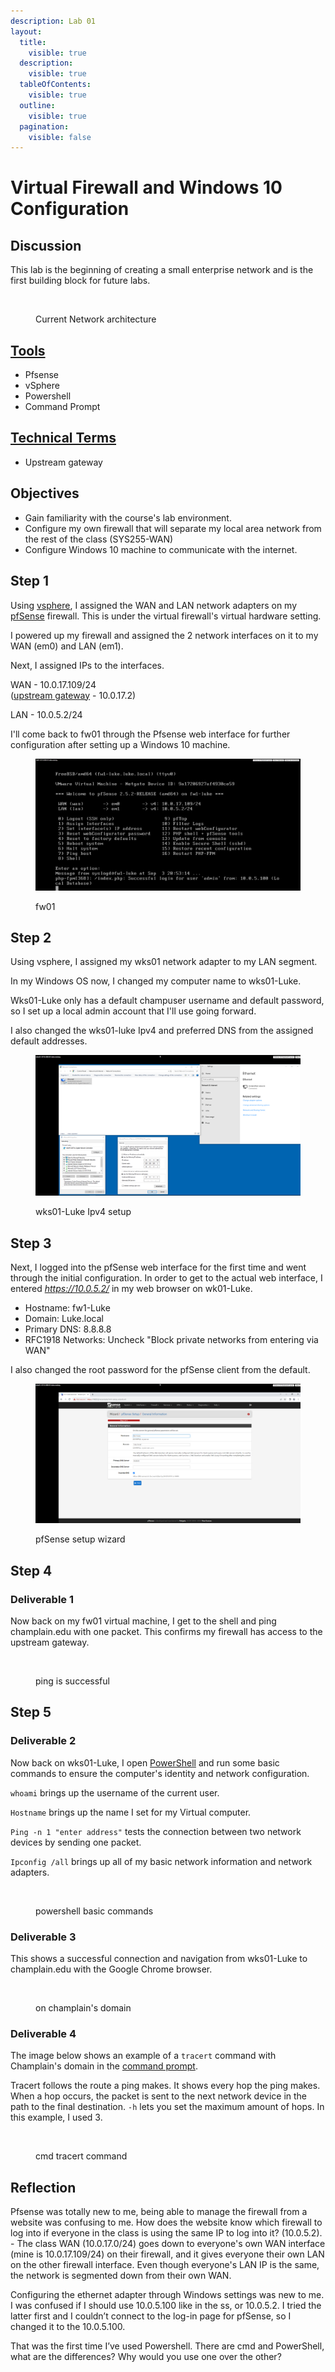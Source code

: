 ```yaml
---
description: Lab 01
layout:
  title:
    visible: true
  description:
    visible: true
  tableOfContents:
    visible: true
  outline:
    visible: true
  pagination:
    visible: false
---
```


# Virtual Firewall and Windows 10 Configuration

## Discussion

This lab is the beginning of creating a small enterprise network and is the first building block for future labs.

<figure><img src="https://lh3.googleusercontent.com/zySwo7CDBqvF41G3ee3ZC5oWYIXvwQwdGVQ_ARLnEzfRPqhiR6XmunwhDO_3bMxRrlf7mWe_elEVFjiYpFhFmQc9l4HeaQBMDx3g8rzetbjZkW__czpys0zJz8HnH7PnkyLPnJ-S4pkyGExKmN-i3Q" alt=""><figcaption><p>Current Network architecture </p></figcaption></figure>

## [Tools](../tools.md)

* Pfsense
* vSphere&#x20;
* Powershell&#x20;
* Command Prompt

## [Technical Terms](../technical-terms.md)&#x20;

* Upstream gateway&#x20;

## Objectives

* Gain familiarity with the course's lab environment.&#x20;
* Configure my own firewall that will separate my local area network from the rest of the class (SYS255-WAN)&#x20;
* Configure Windows 10 machine to communicate with the internet.

## Step 1&#x20;

Using [vsphere](../tools.md#vsphere), I assigned the WAN and LAN network adapters on my [pfSense](../tools.md#pfsense) firewall. This is under the virtual firewall's virtual hardware setting.

I powered up my firewall and assigned the 2 network interfaces on it to my WAN (em0) and LAN (em1).&#x20;

Next, I assigned IPs to the interfaces.&#x20;

WAN - 10.0.17.109/24\
([upstream gateway](../technical-terms.md#upstream-gateway) - 10.0.17.2)

LAN - 10.0.5.2/24 &#x20;

I'll come back to fw01 through the Pfsense web interface for further configuration after setting up a Windows 10 machine.

<figure><img src="../../.gitbook/assets/image (2) (1) (1) (1) (1) (1) (1) (1).png" alt=""><figcaption><p>fw01</p></figcaption></figure>

## Step 2&#x20;

Using vsphere, I assigned my wks01 network adapter to my LAN segment.&#x20;

In my Windows OS now, I changed my computer name to wks01-Luke.&#x20;

Wks01-Luke only has a default champuser username and default password, so I set up a local admin account that I'll use going forward.  &#x20;

I also changed the wks01-luke Ipv4 and preferred DNS from the assigned default addresses.

<figure><img src="../../.gitbook/assets/image (1) (1) (1) (1) (1) (1) (1) (1) (1) (1).png" alt=""><figcaption><p>wks01-Luke Ipv4 setup</p></figcaption></figure>

## Step 3 &#x20;

Next, I logged into the pfSense web interface for the first time and went through the initial configuration. In order to get to the actual web interface, I entered _https://10.0.5.2/_ in my web browser on wk01-Luke.

* Hostname: fw1-Luke
* Domain: Luke.local
* Primary DNS: 8.8.8.8
* RFC1918 Networks:  Uncheck "Block private networks from entering via WAN"

I also changed the root password for the pfSense client from the default.

<figure><img src="../../.gitbook/assets/image (2) (1) (1) (1) (1) (1) (1) (1) (1).png" alt=""><figcaption><p>pfSense setup wizard</p></figcaption></figure>

## Step 4

### Deliverable 1

Now back on my fw01 virtual machine, I get to the shell and ping champlain.edu with one packet. This confirms my firewall has access to the upstream gateway.

<figure><img src="https://lh3.googleusercontent.com/b8FHHslTZzOIH8xSoWE63A9pCgvAz1xgmu0B8WE8fgTavFAzU8zZ-lZHXHVpvsrhSKeP3izk40jdJIZMlV88Tdvy8yE7oaZxOh7NvozApo1ioXihc0jCHfdAdSoJCq995W8HEaooPvBpp5NJ7kobek4" alt=""><figcaption><p>ping is successful</p></figcaption></figure>

## Step 5&#x20;

### Deliverable 2&#x20;

Now back on wks01-Luke, I open [PowerShell](../tools.md#powershell) and run some basic commands to ensure the computer's identity and network configuration.&#x20;

`whoami` brings up the username of the current user.&#x20;

`Hostname` brings up the name I set for my Virtual computer.&#x20;

`Ping -n 1 "enter address"` tests the connection between two network devices by sending one packet.

`Ipconfig /all` brings up all of my basic network information and network adapters.

<figure><img src="https://lh5.googleusercontent.com/Uexvg453jrmJGaoG56SwPMwPaBR18ktgs7V_ncHTirxYG65BXEFqaSRZDyTdZqbvDt1b7DHxRmH6xZFVu4Y57cAiIAYGofMdhp-yYcya0Jie0ofIEic5lPY8dBAR9qu5_TK2NjHe8TQ4e2zW3957-oQ" alt=""><figcaption><p>powershell basic commands </p></figcaption></figure>

### Deliverable 3 &#x20;

This shows a successful connection and navigation from wks01-Luke to champlain.edu with the Google Chrome browser.&#x20;

<figure><img src="https://lh6.googleusercontent.com/eB0zjvfuV-NsaCJu4vRojFPtuxyD_2d03QxeSjBKpvWc9Zfmh53CupQwoywbPWYSubCneSVdmYkqA1RqFpfS0cTWw01Kx4MFSBoQiuTNyA0lRt33D4LRexbBxdyTe88DpmnquxUwdJSxnZ8t9JQMBbc" alt=""><figcaption><p>on champlain's domain</p></figcaption></figure>

### Deliverable 4 &#x20;

The image below shows an example of a `tracert` command with Champlain's domain in the [command prompt](../tools.md#command-prompt).&#x20;

Tracert follows the route a ping makes. It shows every hop the ping makes. When a hop occurs, the packet is sent to the next network device in the path to the final destination. `-h` lets you set the maximum amount of hops. In this example, I used 3.&#x20;

<figure><img src="https://lh5.googleusercontent.com/aVgxDguZ_sZU1ypW84vq_WQt8uJr3BtTxK0Q9NN3EbXrEZQUAF6_D1i21ZOM5L8i1pb5bAi0VosA_-YVTDQlfz6JKPgI6haBGUZ4i92a04VsaHiZgICi_mPQ3agLfrhexEsKD5n9_R9oFzPMF9ng4QI" alt=""><figcaption><p>cmd tracert command</p></figcaption></figure>

## Reflection &#x20;

Pfsense was totally new to me, being able to manage the firewall from a website was confusing to me. How does the website know which firewall to log into if everyone in the class is using the same IP to log into it? (10.0.5.2).  - The class WAN (10.0.17.0/24) goes down to everyone's own WAN interface (mine is 10.0.17.109/24) on their firewall, and it gives everyone their own LAN on the other firewall interface. Even though everyone's LAN IP is the same, the network is segmented down from their own WAN.

Configuring the ethernet adapter through Windows settings was new to me. I was confused if I should use 10.0.5.100 like in the ss, or 10.0.5.2. I tried the latter first and I couldn’t connect to the log-in page for pfSense, so I changed it to the 10.0.5.100. &#x20;

That was the first time I’ve used Powershell. There are cmd and PowerShell, what are the differences? Why would you use one over the other?
